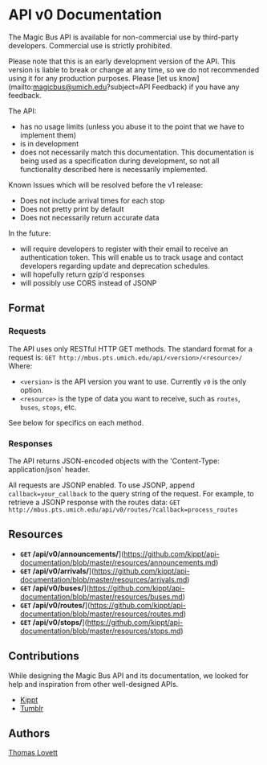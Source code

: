 API v0 Documentation
====================

The Magic Bus API is available for non-commercial use by third-party developers. Commercial use is strictly prohibited.

Please note that this is an early development version of the API. This version is liable to break or change at any time,
so we do not recommended using it for any production purposes. Please [let us know](mailto:magicbus@umich.edu?subject=API Feedback) if you have any feedback.

The API:
* has no usage limits (unless you abuse it to the point that we have to implement them)
* is in development
* does not necessarily match this documentation. This documentation is being used as a specification during development, so not all functionality described here is necessarily implemented.

Known Issues which will be resolved before the v1 release:
* Does not include arrival times for each stop
* Does not pretty print by default
* Does not necessarily return accurate data

In the future:
* will require developers to register with their email to receive an authentication token. This will enable us to track usage and contact developers regarding update and deprecation schedules.
* will hopefully return gzip'd responses
* will possibly use CORS instead of JSONP


## Format

### Requests

The API uses only RESTful HTTP GET methods. The standard format for a request is:
`GET http://mbus.pts.umich.edu/api/<version>/<resource>/`
Where:
* `<version>` is the API version you want to use. Currently `v0` is the only option.
* `<resource>` is the type of data you want to receive, such as `routes`, `buses`, `stops`, etc.

See below for specifics on each method.

### Responses

The API returns JSON-encoded objects with the 'Content-Type: application/json' header.

All requests are JSONP enabled. To use JSONP, append `callback=your_callback` to the query string of the request. For example, to retrieve a JSONP response with the routes data: `GET http://mbus.pts.umich.edu/api/v0/routes/?callback=process_routes`


## Resources

- **<code>GET</code>  /api/v0/announcements/**](https://github.com/kippt/api-documentation/blob/master/resources/announcements.md)
- **<code>GET</code>  /api/v0/arrivals/**](https://github.com/kippt/api-documentation/blob/master/resources/arrivals.md)
- **<code>GET</code>  /api/v0/buses/**](https://github.com/kippt/api-documentation/blob/master/resources/buses.md)
- **<code>GET</code>  /api/v0/routes/**](https://github.com/kippt/api-documentation/blob/master/resources/routes.md)
- **<code>GET</code>  /api/v0/stops/**](https://github.com/kippt/api-documentation/blob/master/resources/stops.md)


## Contributions

While designing the Magic Bus API and its documentation, we looked for help and inspiration from other well-designed APIs.

* [Kippt](https://github.com/kippt/api-documentation)
* [Tumblr](http://www.tumblr.com/docs/en/api/v2)

## Authors

[Thomas Lovett](http://tklovett.com/)